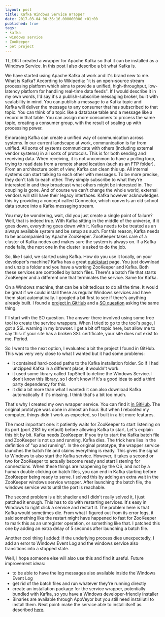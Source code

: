 ```yaml
---
layout: post
title: Kafka Windows Service Wrapper
date: 2017-03-04 06:36:16.000000000 +01:00
published: true
tags:
- kafka
- windows service
- ZooKeeper
- pet project
---
```


TL;DR: I created a wrapper for Apache Kafka so that it can be installed as a Windows Service. In this post I also describe a bit what Kafka is.

<!--more-->

We have started using Apache Kafka at work and it's brand new to me. What is Kafka? According to Wikipedia: "it is an open-source stream processing platform which aims to provide a unified, high-throughput, low-latency platform for handling real-time data feeds". If I would describe it in my own words, I'd say it's a publish-subscribe messaging broker, built with scalability in mind. You can publish a message to a Kafka topic and Kafka will deliver the message to any consumer that has subscribed to that topic. You can think of a topic like a database table and a message like a record in that table. You can assign more consumers to process the same topic, creating a consumer group, with the result of scaling up with processing power.

Embracing Kafka can create a unified way of communication across systems. In our current landscape at work, communication is far from unified. All sorts of systems communicate with others (including external vendor systems) in all sorts of protocols. This is for both sending and receiving data. When receiving, it is not uncommon to have a polling loop, trying to read data from a remote shared location (such as an FTP folder). From an architecture point of view, Kafka can clean this up. All internal systems can start talking to each other with messages. To be more precise, they don't talk to each other. They simply subscribe to what they're interested in and they broadcast what others might be interested in. The coupling is gone. And of course we can't change the whole world, external vendors will still have their legacy interfaces. Kafka however acknowledges this by providing a concept called Connector, which converts an old school data source into a Kafka messaging stream.

You may be wondering, wait, did you just create a single point of failure? Well, that is indeed true. With Kafka sitting in the middle of the universe, if it goes down, everything goes down with it. Kafka needs to be treated as an always available system and be setup as such. For this reason, Kafka needs to be accompanied by Apache ZooKeeper. ZooKeeper takes care of a cluster of Kafka nodes and makes sure the system is always on. If a Kafka node fails, the next one in the cluster is asked to do the job.

So, like I said, we started using Kafka. How do you use it locally, on your developer's machine? Kafka has a great <a href="https://kafka.apache.org/quickstart" target="_blank">quickstart</a> page. You just download and unzip a folder and you have a working ZooKeeper and Kafka. Both these services are controlled by batch files. There's a batch file that starts ZooKeeper and a different one that terminates the service. Same for Kafka.

On a Windows machine, that can be a bit tedious to do all the time. It would be great if we could install these as regular Windows services and have them start automatically. I googled a bit first to see if there's anything already built. I found a <a href="https://github.com/lukemerrett/Kafka-Windows-Service" target="_blank">project in GitHub</a> and a <a href="http://stackoverflow.com/questions/36309844/install-kafka-as-windows-service" target="_blank">SO question</a> asking the same thing.

I'll start with the SO question. The answer there involved using some free tool to create the service wrappers. When I tried to go to the tool's page, I got a SSL warning in my browser. I get a bit off topic here, but allow me to say this: if your site has a broken SSL certificate, your site does not exist to me. Period.

So I went to the next option, I evaluated a bit the project I found in GitHub. This was very very close to what I wanted but it had some problems:
<ul>
<li>it contained hard-coded paths to the Kafka installation folder. So if I had unzipped Kafka in a different place, it wouldn't work.</li>
<li>it used some library called TopShelf to define the Windows Service. I don't know this library, so I don't know if it's a good idea to add a third party dependency for this.</li>
<li>it did a bit more than what I wanted: it can also download Kafka automatically if it's missing. I think that's a bit too much.</li>
</ul>

That's why I created my own wrapper service. You can find it <a href="https://github.com/ngeor/kamino/tree/trunk/kafka-windows-service-wrapper" target="_blank">in GitHub</a>. The original prototype was done in almost an hour. But when I rebooted my computer, things didn't work as expected, so I built in a bit more features.

The most important one: it patiently waits for ZooKeeper to start listening on its port (port 2181 by default) before allowing Kafka to start. Let's explain this bit by bit. Kafka needs ZooKeeper. If you try to start the Kafka batch file and ZooKeeper is not up and running, Kafka dies. The trick here lies in the definition of "up and running". In the original prototype, the wrapper service launches the batch file and claims everything is ready. This gives the signal to Windows to also start the Kafka service. However, it takes a second or two for ZooKeeper to actually become ready and start listening for connections. When these things are happening by the OS, and not by a human double clicking on batch files, you can end in Kafka starting before ZooKeeper being ready to serve. I solved this by adding an extra wait in the ZooKeeper windows service wrapper. After launching the batch file, the windows service waits until the port is reachable.

The second problem is a bit shadier and I didn't really solved it, I just patched it enough. This has to do with restarting services. It's easy in Windows to right click a service and restart it. The problem here is that Kafka would sometimes die. From what I figured out from its error logs, it said something like the restart might have happened to fast for ZooKeeper to mark this as an unregister operation, or something like that. I patched this one by adding an extra delay of 5 seconds after launching a batch file.

Another cool thing I added: if the underlying process dies unexpectedly, I add an error to Windows Event Log and the windows service also transitions into a stopped state.

Well, I hope someone else will also use this and find it useful. Future improvement ideas:
<ul>
<li>to be able to have the log messages also available inside the Windows Event Log</li>
<li>get rid of the batch files and run whatever they're running directly</li>
<li>create an installation package for the service wrapper, potentially bundled with Kafka, so you have a Windows developer-friendly installer</li>
<li>Binaries are available through AppVeyor but you still need installutil to install them. Next point: make the service able to install itself as described <a href="http://stackoverflow.com/questions/1195478/how-to-make-a-net-windows-service-start-right-after-the-installation/1195621#1195621" target="_blank">here</a>.</li>
</ul>
